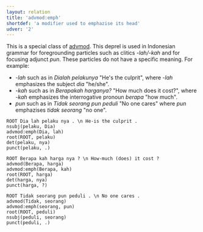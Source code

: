```yaml
---
layout: relation
title: 'advmod:emph'
shortdef: 'a modifier used to emphazise its head'
udver: '2'
---
```


This is a special class of [advmod]().
This deprel is used in Indonesian grammar for foregrounding particles such as clitics _-lah/-kah_ and for focusing adjunct _pun_. These particles do not have a specific meaning. For example:
* _-lah_  such as in _Dialah pelakunya_ "He's the culprit", where _-lah_ emphasizes the subject _dia_ "he/she".
* _-kah_ such as in _Berapakah harganya?_ "How much does it cost?", where _-kah_ emphasizes the interrogative pronoun _berapa_ "how much".
* _pun_ such as in _Tidak seorang pun peduli_ "No one cares" where _pun_ emphazises _tidak seorang_ "no one".


~~~ sdparse
ROOT Dia lah pelaku nya . \n He-is the culprit .
nsubj(pelaku, Dia)
advmod:emph(Dia, lah)
root(ROOT, pelaku)
det(pelaku, nya)
punct(pelaku, .)
~~~

~~~ sdparse
ROOT Berapa kah harga nya ? \n How-much (does) it cost ?
advmod(Berapa, harga)
advmod:emph(Berapa, kah)
root(ROOT, harga)
det(harga, nya)
punct(harga, ?)
~~~

~~~ sdparse
ROOT Tidak seorang pun peduli . \n No one cares .
advmod(Tidak, seorang)
advmod:emph(seorang, pun)
root(ROOT, peduli)
nsubj(peduli, seorang)
punct(peduli, .)
~~~

<!-- Interlanguage links updated Po 6. listopadu 2023, 21:42:22 CET -->
